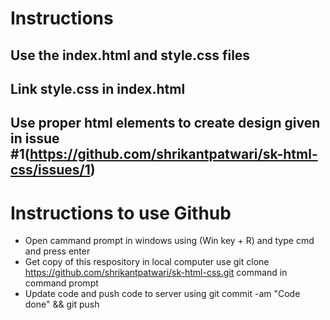 # Instructions

## Use the index.html and style.css files
## Link style.css in index.html
## Use proper html elements to create design given in issue #1(https://github.com/shrikantpatwari/sk-html-css/issues/1)


# Instructions to use Github

* Open cammand prompt in windows using (Win key + R) and type cmd and press enter
* Get copy of this respository in local computer use git clone https://github.com/shrikantpatwari/sk-html-css.git command in command prompt
* Update code and push code to server using git commit -am "Code done" && git push

